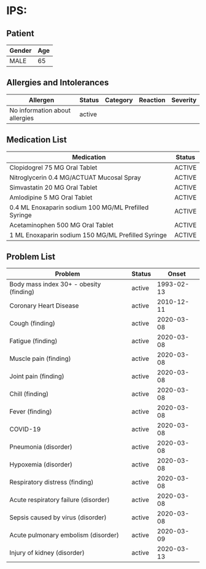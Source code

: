 # IPS:

## Patient

|Gender|Age|
|---|---|
|MALE|65|

## Allergies and Intolerances

|Allergen|Status|Category|Reaction|Severity|
|---|---|---|---|---|
|No information about allergies|active||||

## Medication List

|Medication|Status|
|---|---|
|Clopidogrel 75 MG Oral Tablet|ACTIVE|
|Nitroglycerin 0.4 MG/ACTUAT Mucosal Spray|ACTIVE|
|Simvastatin 20 MG Oral Tablet|ACTIVE|
|Amlodipine 5 MG Oral Tablet|ACTIVE|
|0.4 ML Enoxaparin sodium 100 MG/ML Prefilled Syringe|ACTIVE|
|Acetaminophen 500 MG Oral Tablet|ACTIVE|
|1 ML Enoxaparin sodium 150 MG/ML Prefilled Syringe|ACTIVE|

## Problem List

|Problem|Status|Onset|
|---|---|---|
|Body mass index 30+ - obesity (finding)|active|1993-02-13|
|Coronary Heart Disease|active|2010-12-11|
|Cough (finding)|active|2020-03-08|
|Fatigue (finding)|active|2020-03-08|
|Muscle pain (finding)|active|2020-03-08|
|Joint pain (finding)|active|2020-03-08|
|Chill (finding)|active|2020-03-08|
|Fever (finding)|active|2020-03-08|
|COVID-19|active|2020-03-08|
|Pneumonia (disorder)|active|2020-03-08|
|Hypoxemia (disorder)|active|2020-03-08|
|Respiratory distress (finding)|active|2020-03-08|
|Acute respiratory failure (disorder)|active|2020-03-08|
|Sepsis caused by virus (disorder)|active|2020-03-08|
|Acute pulmonary embolism (disorder)|active|2020-03-09|
|Injury of kidney (disorder)|active|2020-03-13|
